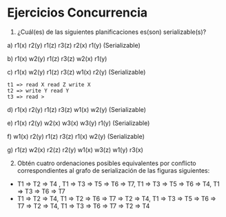 # Ejercicios Concurrencia

1. ¿Cuál(es) de las siguientes planificaciones es(son) serializable(s)?

a) r1(x) r2(y) r1(z) r3(z) r2(x) r1(y) (Serializable)

b) r1(x) w2(y) r1(z) r3(z) w2(x) r1(y)

c) r1(x) w2(y) r1(z) r3(z) w1(x) r2(y) (Serializable)

    t1 => read X read Z write X
    t2 => write Y read Y
    t3 => read >

d) r1(x) r2(y) r1(z) r3(z) w1(x) w2(y) (Serializable)

e) r1(x) r2(y) w2(x) w3(x) w3(y) r1(y)  (Serializable)

f) w1(x) r2(y) r1(z) r3(z) r1(x) w2(y) (Serializable)

g) r1(z) w2(x) r2(z) r2(y) w1(x) w3(z) w1(y) r3(x)

2. Obtén cuatro ordenaciones posibles equivalentes por conflicto correspondientes al grafo de serialización de las figuras siguientes: 
- T1 => T2 => T4 , T1 => T3 => T5 => T6 => T7, T1 => T3 => T5 => T6 => T4, T1 => T3 => T6 => T7
- T1 => T2 => T4, T1 => T2  => T6 => T7 => T2 => T4, T1 => T3 => T5 => T6 => T7 => T2 => T4, T1 => T3 =>     T6 => T7 => T2 => T4

